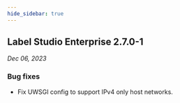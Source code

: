 ```yaml
---
hide_sidebar: true
---
```



## Label Studio Enterprise 2.7.0-1

*Dec 06, 2023*

### Bug fixes
- Fix UWSGI config to support IPv4 only host networks.
